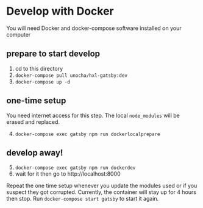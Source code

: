 # Develop with Docker

You will need Docker and docker-compose software installed on your computer

## prepare to start develop
1. cd to this directory
2. `docker-compose pull unocha/hxl-gatsby:dev`
3. `docker-compose up -d`

## one-time setup
You need internet access for this step.
The local `node_modules` will be erased and replaced.

4. `docker-compose exec gatsby npm run dockerlocalprepare`

## develop away!
5. `docker-compose exec gatsby npm run dockerdev`
6. wait for it then go to http://localhost:8000

Repeat the one time setup whenever you update the modules used or if you suspect they got corrupted.
Currently, the container will stay up for 4 hours then stop. Run `docker-compose start gatsby` to start it again.
